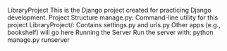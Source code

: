 LibraryProject
This is the Django project created for practicing Django development.
Project Structure
manage.py: Command-line utility for this project
LibraryProject/: Contains settings.py and urls.py
Other apps (e.g., bookshelf) will go here
Running the Server
Run the server with:
python manage.py runserver
